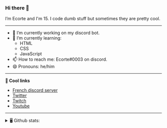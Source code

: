 ### Hi there 👋
I’m Ecorte and I'm 15.
I code dumb stuff but sometimes they are pretty cool.

-------

- 🔭 I’m currently working on my discord bot.
- 🌱 I’m currently learning:
     - HTML
     - CSS
     - JavaScript
- 📫 How to reach me: Ecorte#0003 on discord.
- 😄 Pronouns: he/him

-------

**🔗 Cool links**

- [French discord server](https://discord.gg/8bpy2PC)
- [Twitter](https://twitter.com/Ecorteyt)
- [Twitch](https://www.twitch.tv/ecorte)
- [Youtube](https://www.youtube.com/channel/UCOLeHMtMSE4w6jpFGh1AAdA)

-------
<details>
<summary> 🖥️ Github stats: </summary>
<br>
     
<!--START_SECTION:waka-->
**🐱 My Github Data** 

> 🏆 304 Contributions in the Year 2021
 > 
> 📦 348 Bytes Used in Github's Storage 
 > 
> 🚫 Not Opted to Hire
 > 
> 📜 4 Public Repositories 
 > 
> 🔑 3 Private Repositories  
 > 
**I'm an Early 🐤** 

```text
🌞 Morning    55 commits     ███████░░░░░░░░░░░░░░░░░░   28.95% 
🌆 Daytime    63 commits     ████████░░░░░░░░░░░░░░░░░   33.16% 
🌃 Evening    70 commits     █████████░░░░░░░░░░░░░░░░   36.84% 
🌙 Night      2 commits      ░░░░░░░░░░░░░░░░░░░░░░░░░   1.05%

```
📅 **I'm Most Productive on Saturday** 

```text
Monday       33 commits     ████░░░░░░░░░░░░░░░░░░░░░   17.37% 
Tuesday      13 commits     █░░░░░░░░░░░░░░░░░░░░░░░░   6.84% 
Wednesday    33 commits     ████░░░░░░░░░░░░░░░░░░░░░   17.37% 
Thursday     17 commits     ██░░░░░░░░░░░░░░░░░░░░░░░   8.95% 
Friday       22 commits     ███░░░░░░░░░░░░░░░░░░░░░░   11.58% 
Saturday     47 commits     ██████░░░░░░░░░░░░░░░░░░░   24.74% 
Sunday       25 commits     ███░░░░░░░░░░░░░░░░░░░░░░   13.16%

```


📊 **This Week I Spent My Time On** 

```text
⌚︎ Time Zone: America/Toronto

💬 Programming Languages: 
TypeScript               57 mins             ████████████████░░░░░░░░░   64.74% 
JSON                     19 mins             █████░░░░░░░░░░░░░░░░░░░░   21.94% 
JavaScript               5 mins              █░░░░░░░░░░░░░░░░░░░░░░░░   6.74% 
Git Config               4 mins              █░░░░░░░░░░░░░░░░░░░░░░░░   5.18% 
Other                    1 min               ░░░░░░░░░░░░░░░░░░░░░░░░░   1.4%

🔥 Editors: 
VS Code                  1 hr 28 mins        █████████████████████████   99.98% 
Atom                     0 secs              ░░░░░░░░░░░░░░░░░░░░░░░░░   0.02%

🐱‍💻 Projects: 
hammer                   1 hr 25 mins        ████████████████████████░   96.66% 
my-app                   2 mins              ░░░░░░░░░░░░░░░░░░░░░░░░░   3.32% 
Unknown Project          0 secs              ░░░░░░░░░░░░░░░░░░░░░░░░░   0.02%

💻 Operating System: 
Windows                  1 hr 28 mins        █████████████████████████   100.0%

```

**I Mostly Code in JavaScript** 

```text
JavaScript               3 repos             ████████████░░░░░░░░░░░░░   50.0% 
Java                     1 repo              ████░░░░░░░░░░░░░░░░░░░░░   16.67% 
Python                   1 repo              ████░░░░░░░░░░░░░░░░░░░░░   16.67% 
HTML                     1 repo              ████░░░░░░░░░░░░░░░░░░░░░   16.67%

```


**Timeline**

![Chart not found](https://raw.githubusercontent.com/Ecorte/Ecorte/main/charts/bar_graph.png) 


<!--END_SECTION:waka-->

![Github stats](https://github-readme-stats.vercel.app/api?username=Ecorte&theme=dark&count_private=true)

</details>
